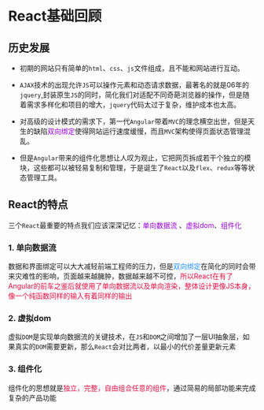 # React基础回顾

## 历史发展
+ 初期的网站只有简单的`html`、`css`、`js`文件组成，且不能和网站进行互动。

+ `AJAX`技术的出现允许`JS`可以操作元素和动态请求数据，最著名的就是06年的`jquery`,封装原生`JS`的同时，简化我们对适配不同奇葩浏览器的操作，但是随着需求多样化和项目的增大，`jquery`代码太过于复杂，维护成本也太高。

+ 对高级的设计模式的需求下，第一代`Angular`带着`MVC`的理念横空出世，但是天生的缺陷<font color=#9400D3>双向绑定</font>使得网站运行速度缓慢，而且`MVC`架构使得页面状态管理混乱。

+ 但是`Angular`带来的组件化思想让人叹为观止，它把网页拆成若干个独立的模块，这些都可以被轻易复制和管理，于是诞生了`React`以及`flex`、`redux`等等状态管理工具。

## React的特点
三个`React`最重要的特点我们应该深深记忆：<font color=#9400D3>单向数据流	</font>、<font color=#9400D3>虚拟dom</font>、<font color=#9400D3>组件化</font>

### 1. 单向数据流
数据和界面绑定可以大大减轻前端工程师的压力，但是<font color=#1E90FF>双向绑定</font>在简化的同时会带来灾难性的影响，页面越来越臃肿，数据越来越不可控，<font color=#DD1144>所以React在有了Angular的前车之鉴后就使用了单向数据流以及单向渲染，整体设计更像JS本身，像一个纯函数同样的输入有着同样的输出</font>

### 2. 虚拟dom
虚拟`DOM`是实现单向数据流的关键技术，在`JS`和`DOM`之间增加了一层UI抽象层，如果真实的`DOM`需要更新，那么`React`会对比两者，以最小的代价差量更新元素

### 3. 组件化
组件化的思想就是<font color=#DD1144>独立，完整，自由组合任意的组件</font>，通过简易的局部功能来完成复杂的产品功能